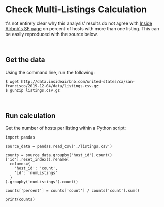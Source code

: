 Check Multi-Listings Calculation
=================================

t's not entirely clear why this analysis' results do not agree with [Inside Airbnb's SF page](http://insideairbnb.com/san-francisco/) on percent of hosts with more than one listing. This can be easily reproduced with the source below.

<br>

Get the data
---------------------------------
Using the command line, run the following:

```
$ wget http://data.insideairbnb.com/united-states/ca/san-francisco/2019-12-04/data/listings.csv.gz
$ gunzip listings.csv.gz
```

<br>

Run calculation
---------------------------------
Get the number of hosts per listing within a Python script:

```
import pandas

source_data = pandas.read_csv('./listings.csv')

counts = source_data.groupby('host_id').count()['id'].reset_index().rename(
  columns={
    'host_id': 'count',
    'id': 'numListings'
  }
).groupby('numListings').count()

counts['percent'] = counts['count'] / counts['count'].sum()

print(counts)
```
